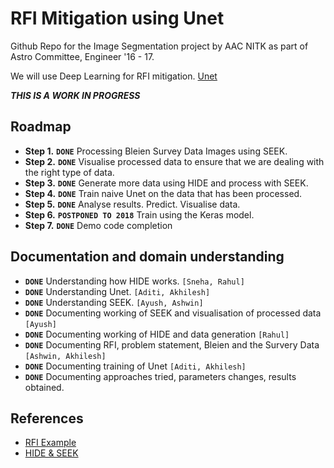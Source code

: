 RFI Mitigation using Unet
=====
Github Repo for the Image Segmentation project by AAC NITK as part of Astro
Committee, Engineer '16 - 17.

We will use Deep Learning for RFI mitigation.
[Unet](https://github.com/jakeret/tf_unet/)

_**THIS IS A WORK IN PROGRESS**_

## Roadmap

* **Step 1.** **`DONE`** Processing Bleien Survey Data Images using SEEK.
* **Step 2.** **`DONE`** Visualise processed data to ensure that we are
  dealing with the right type of data.
* **Step 3.** **`DONE`** Generate more data using HIDE and process with
    SEEK.
* **Step 4.** **`DONE`** Train naive Unet on the data that has been
  processed.
* **Step 5.** **`DONE`** Analyse results. Predict. Visualise data.
* **Step 6.** **`POSTPONED TO 2018`** Train using the Keras model.
* **Step 7.** **`DONE`** Demo code completion

## Documentation and domain understanding
* **`DONE`** Understanding how HIDE works. `[Sneha, Rahul]`
* **`DONE`** Understanding Unet. `[Aditi, Akhilesh]`
* **`DONE`** Understanding SEEK. `[Ayush, Ashwin]`
* **`DONE`** Documenting working of SEEK and visualisation of processed data `[Ayush]`
* **`DONE`** Documenting working of HIDE and data generation `[Rahul]`
* **`DONE`** Documenting RFI, problem statement, Bleien and the Survery Data `[Ashwin, Akhilesh]`
* **`DONE`** Documenting training of Unet `[Aditi, Akhilesh]`
* **`DONE`** Documenting approaches tried, parameters changes, results obtained.

## References
* [RFI Example](https://github.com/jakeret/tf_unet/blob/master/demo/demo_radio_data.ipynb)
* [HIDE & SEEK](http://www.cosmology.ethz.ch/research/software-lab/hide---seek.html)
